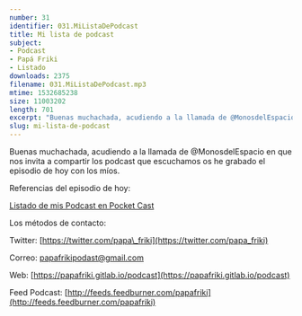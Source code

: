 ```yaml
---
number: 31
identifier: 031.MiListaDePodcast
title: Mi lista de podcast
subject:
- Podcast
- Papá Friki
- Listado
downloads: 2375
filename: 031.MiListaDePodcast.mp3
mtime: 1532685238
size: 11003202
length: 701
excerpt: "Buenas muchachada, acudiendo a la llamada de @MonosdelEspacio en que nos invita a compartir los podcast que escuchamos os he grabado el episodio de hoy con los míos.\n\nReferencias del episodio de hoy:\n\n[Listado de mis Podcast en Pocket Cast](https://lists.pocketcasts.com/f95621b4-adc4-49b9-9b9f-69376d09e3f1)  \n\nLos métodos de contacto:\n\nTwitter: [https://twitter.com/papa\\_friki](https://twitter.com/papa_friki)\n\nCorreo: [papafrikipodast@gmail.com](https://archive.org/details/papafrikipodast@gmail.com)\n\nWeb: [https://papafriki.gitlab.io/podcast](https://papafriki.gitlab.io/podcast)\n\nFeed Podcast: [http://feeds.feedburner.com/papafriki](http://feeds.feedburner.com/papafriki)"
slug: mi-lista-de-podcast
---
```

Buenas muchachada, acudiendo a la llamada de @MonosdelEspacio en que nos invita a compartir los podcast que escuchamos os he grabado el episodio de hoy con los míos.

Referencias del episodio de hoy:

[Listado de mis Podcast en Pocket Cast](https://lists.pocketcasts.com/f95621b4-adc4-49b9-9b9f-69376d09e3f1)  

Los métodos de contacto:

Twitter: [https://twitter.com/papa\_friki](https://twitter.com/papa_friki)

Correo: [papafrikipodast@gmail.com](https://archive.org/details/papafrikipodast@gmail.com)

Web: [https://papafriki.gitlab.io/podcast](https://papafriki.gitlab.io/podcast)

Feed Podcast: [http://feeds.feedburner.com/papafriki](http://feeds.feedburner.com/papafriki)